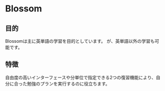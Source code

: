 # Blossom
## 目的
Blossomは主に英単語の学習を目的としています。
が、英単語以外の学習も可能です。

## 特徴
自由度の高いインターフェースや分単位で指定できる2つの復習機能により、自分に合った勉強のプランを実行するのに役立ちます。
